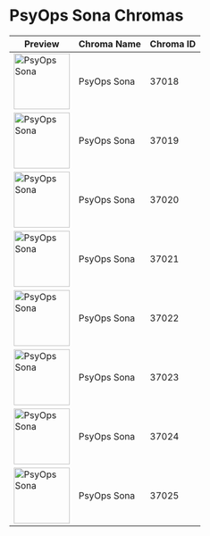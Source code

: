 # PsyOps Sona Chromas

| Preview | Chroma Name | Chroma ID |
|---|---|---|
| <img src='https://raw.communitydragon.org/latest/plugins/rcp-be-lol-game-data/global/default/v1/champion-chroma-images/37/37018.png' alt='PsyOps Sona' width='100'> | PsyOps Sona | 37018 |
| <img src='https://raw.communitydragon.org/latest/plugins/rcp-be-lol-game-data/global/default/v1/champion-chroma-images/37/37019.png' alt='PsyOps Sona' width='100'> | PsyOps Sona | 37019 |
| <img src='https://raw.communitydragon.org/latest/plugins/rcp-be-lol-game-data/global/default/v1/champion-chroma-images/37/37020.png' alt='PsyOps Sona' width='100'> | PsyOps Sona | 37020 |
| <img src='https://raw.communitydragon.org/latest/plugins/rcp-be-lol-game-data/global/default/v1/champion-chroma-images/37/37021.png' alt='PsyOps Sona' width='100'> | PsyOps Sona | 37021 |
| <img src='https://raw.communitydragon.org/latest/plugins/rcp-be-lol-game-data/global/default/v1/champion-chroma-images/37/37022.png' alt='PsyOps Sona' width='100'> | PsyOps Sona | 37022 |
| <img src='https://raw.communitydragon.org/latest/plugins/rcp-be-lol-game-data/global/default/v1/champion-chroma-images/37/37023.png' alt='PsyOps Sona' width='100'> | PsyOps Sona | 37023 |
| <img src='https://raw.communitydragon.org/latest/plugins/rcp-be-lol-game-data/global/default/v1/champion-chroma-images/37/37024.png' alt='PsyOps Sona' width='100'> | PsyOps Sona | 37024 |
| <img src='https://raw.communitydragon.org/latest/plugins/rcp-be-lol-game-data/global/default/v1/champion-chroma-images/37/37025.png' alt='PsyOps Sona' width='100'> | PsyOps Sona | 37025 |
